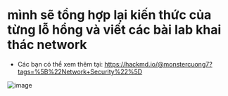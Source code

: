 # mình sẽ tổng hợp lại kiến thức của từng lỗ hổng và viết các bài lab khai thác network
- Các bạn có thể xem thêm tại: https://hackmd.io/@monstercuong7?tags=%5B%22Network+Security%22%5D

![image](https://github.com/AT190510-Cuong/PortSwigger/assets/134201481/443a6269-bb01-40eb-b546-fe812115f79d)



